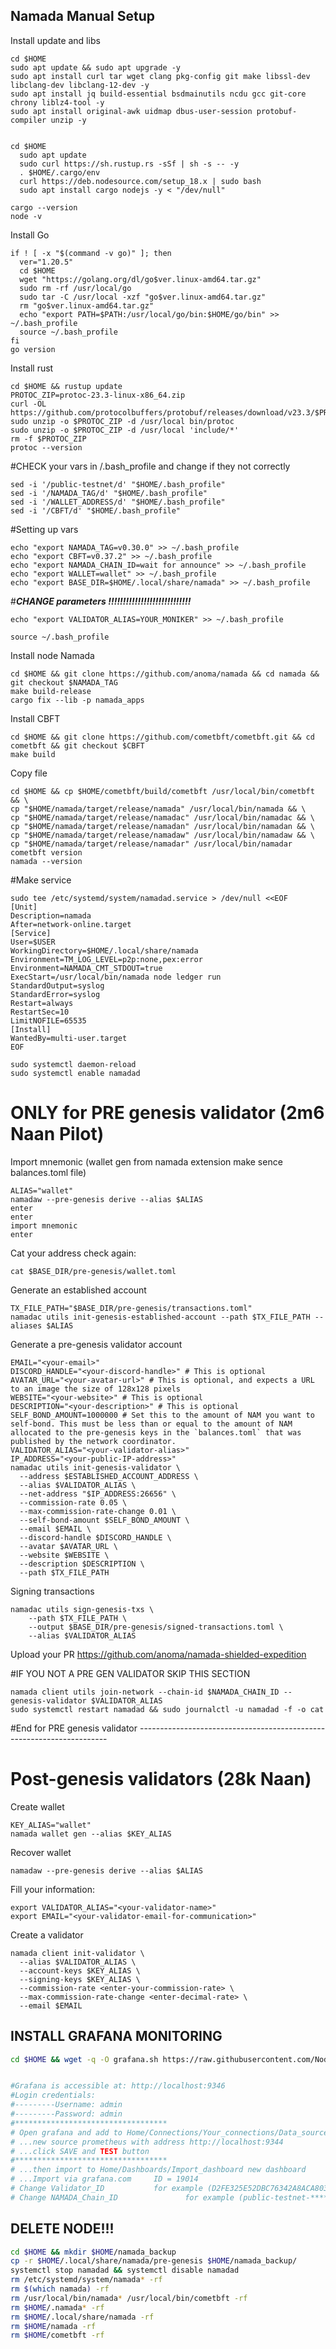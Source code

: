 ## Namada Manual Setup  

Install update and libs

    cd $HOME
    sudo apt update && sudo apt upgrade -y
    sudo apt install curl tar wget clang pkg-config git make libssl-dev libclang-dev libclang-12-dev -y
    sudo apt install jq build-essential bsdmainutils ncdu gcc git-core chrony liblz4-tool -y
    sudo apt install original-awk uidmap dbus-user-session protobuf-compiler unzip -y


    cd $HOME
      sudo apt update
      sudo curl https://sh.rustup.rs -sSf | sh -s -- -y
      . $HOME/.cargo/env
      curl https://deb.nodesource.com/setup_18.x | sudo bash
      sudo apt install cargo nodejs -y < "/dev/null"
  
    cargo --version
    node -v

Install Go
  
    if ! [ -x "$(command -v go)" ]; then
      ver="1.20.5"
      cd $HOME
      wget "https://golang.org/dl/go$ver.linux-amd64.tar.gz"
      sudo rm -rf /usr/local/go
      sudo tar -C /usr/local -xzf "go$ver.linux-amd64.tar.gz"
      rm "go$ver.linux-amd64.tar.gz"
      echo "export PATH=$PATH:/usr/local/go/bin:$HOME/go/bin" >> ~/.bash_profile
      source ~/.bash_profile
    fi
    go version

Install rust

    cd $HOME && rustup update
    PROTOC_ZIP=protoc-23.3-linux-x86_64.zip
    curl -OL https://github.com/protocolbuffers/protobuf/releases/download/v23.3/$PROTOC_ZIP
    sudo unzip -o $PROTOC_ZIP -d /usr/local bin/protoc
    sudo unzip -o $PROTOC_ZIP -d /usr/local 'include/*'
    rm -f $PROTOC_ZIP
    protoc --version

#CHECK your vars in /.bash_profile and change if they not correctly

    sed -i '/public-testnet/d' "$HOME/.bash_profile"
    sed -i '/NAMADA_TAG/d' "$HOME/.bash_profile"
    sed -i '/WALLET_ADDRESS/d' "$HOME/.bash_profile"
    sed -i '/CBFT/d' "$HOME/.bash_profile"

#Setting up vars

    echo "export NAMADA_TAG=v0.30.0" >> ~/.bash_profile
    echo "export CBFT=v0.37.2" >> ~/.bash_profile
    echo "export NAMADA_CHAIN_ID=wait for announce" >> ~/.bash_profile
    echo "export WALLET=wallet" >> ~/.bash_profile
    echo "export BASE_DIR=$HOME/.local/share/namada" >> ~/.bash_profile

#***CHANGE parameters !!!!!!!!!!!!!!!!!!!!!!!!!!!!***

    echo "export VALIDATOR_ALIAS=YOUR_MONIKER" >> ~/.bash_profile

    source ~/.bash_profile

Install node Namada

    cd $HOME && git clone https://github.com/anoma/namada && cd namada && git checkout $NAMADA_TAG
    make build-release
    cargo fix --lib -p namada_apps

Install CBFT

    cd $HOME && git clone https://github.com/cometbft/cometbft.git && cd cometbft && git checkout $CBFT
    make build

Copy file

    cd $HOME && cp $HOME/cometbft/build/cometbft /usr/local/bin/cometbft && \
    cp "$HOME/namada/target/release/namada" /usr/local/bin/namada && \
    cp "$HOME/namada/target/release/namadac" /usr/local/bin/namadac && \
    cp "$HOME/namada/target/release/namadan" /usr/local/bin/namadan && \
    cp "$HOME/namada/target/release/namadaw" /usr/local/bin/namadaw && \
    cp "$HOME/namada/target/release/namadar" /usr/local/bin/namadar
    cometbft version
    namada --version

#Make service

    sudo tee /etc/systemd/system/namadad.service > /dev/null <<EOF
    [Unit]
    Description=namada
    After=network-online.target
    [Service]
    User=$USER
    WorkingDirectory=$HOME/.local/share/namada
    Environment=TM_LOG_LEVEL=p2p:none,pex:error
    Environment=NAMADA_CMT_STDOUT=true
    ExecStart=/usr/local/bin/namada node ledger run 
    StandardOutput=syslog
    StandardError=syslog
    Restart=always
    RestartSec=10
    LimitNOFILE=65535
    [Install]
    WantedBy=multi-user.target
    EOF

    sudo systemctl daemon-reload
    sudo systemctl enable namadad

# ONLY for PRE genesis validator (2m6 Naan Pilot)

Import mnemonic (wallet gen from namada extension make sence balances.toml file)

    ALIAS="wallet"
    namadaw --pre-genesis derive --alias $ALIAS
    enter
    enter
    import mnemonic
    enter    

Cat your address check again:

    cat $BASE_DIR/pre-genesis/wallet.toml

Generate an established account

    TX_FILE_PATH="$BASE_DIR/pre-genesis/transactions.toml"
    namadac utils init-genesis-established-account --path $TX_FILE_PATH --aliases $ALIAS

Generate a pre-genesis validator account

    EMAIL="<your-email>"
    DISCORD_HANDLE="<your-discord-handle>" # This is optional
    AVATAR_URL="<your-avatar-url>" # This is optional, and expects a URL to an image the size of 128x128 pixels
    WEBSITE="<your-website>" # This is optional
    DESCRIPTION="<your-description>" # This is optional
    SELF_BOND_AMOUNT=1000000 # Set this to the amount of NAM you want to self-bond. This must be less than or equal to the amount of NAM allocated to the pre-genesis keys in the `balances.toml` that was published by the network coordinator.
    VALIDATOR_ALIAS="<your-validator-alias>"
    IP_ADDRESS="<your-public-IP-address>"
    namadac utils init-genesis-validator \
      --address $ESTABLISHED_ACCOUNT_ADDRESS \
      --alias $VALIDATOR_ALIAS \
      --net-address "$IP_ADDRESS:26656" \
      --commission-rate 0.05 \
      --max-commission-rate-change 0.01 \
      --self-bond-amount $SELF_BOND_AMOUNT \
      --email $EMAIL \
      --discord-handle $DISCORD_HANDLE \
      --avatar $AVATAR_URL \
      --website $WEBSITE \
      --description $DESCRIPTION \
      --path $TX_FILE_PATH

Signing transactions

    namadac utils sign-genesis-txs \
        --path $TX_FILE_PATH \
        --output $BASE_DIR/pre-genesis/signed-transactions.toml \
        --alias $VALIDATOR_ALIAS

Upload your PR https://github.com/anoma/namada-shielded-expedition

#IF YOU NOT A PRE GEN VALIDATOR SKIP THIS SECTION

    namada client utils join-network --chain-id $NAMADA_CHAIN_ID --genesis-validator $VALIDATOR_ALIAS
    sudo systemctl restart namadad && sudo journalctl -u namadad -f -o cat

#End for PRE genesis validator ----------------------------------------------------------------------

# Post-genesis validators (28k Naan)

Create wallet

    KEY_ALIAS="wallet"
    namada wallet gen --alias $KEY_ALIAS

Recover wallet

    namadaw --pre-genesis derive --alias $ALIAS

Fill your information:

    export VALIDATOR_ALIAS="<your-validator-name>"
    export EMAIL="<your-validator-email-for-communication>"

Create a validator

    namada client init-validator \
      --alias $VALIDATOR_ALIAS \
      --account-keys $KEY_ALIAS \
      --signing-keys $KEY_ALIAS \
      --commission-rate <enter-your-commission-rate> \
      --max-commission-rate-change <enter-decimal-rate> \
      --email $EMAIL
      
## INSTALL GRAFANA MONITORING


```bash
cd $HOME && wget -q -O grafana.sh https://raw.githubusercontent.com/NodeValidatorVN/GuideNode/main/Namada/grafana.sh && chmod +x grafana.sh && ./grafana.sh


#Grafana is accessible at: http://localhost:9346
#Login credentials:
#---------Username: admin
#---------Password: admin
#**********************************
# Open grafana and add to Home/Connections/Your_connections/Data_sources
# ...new source prometheus with address http://localhost:9344
# ...click SAVE and TEST button
#**********************************
# ...then import to Home/Dashboards/Import_dashboard new dashboard
# ...Import via grafana.com     ID = 19014
# Change Validator_ID           for example (D2FE325E52DBC76342A8ACA803767290707FC2CA)
# Change NAMADA_Chain_ID               for example (public-testnet-********)
```

## DELETE NODE!!!

```bash
cd $HOME && mkdir $HOME/namada_backup
cp -r $HOME/.local/share/namada/pre-genesis $HOME/namada_backup/
systemctl stop namadad && systemctl disable namadad
rm /etc/systemd/system/namada* -rf
rm $(which namada) -rf
rm /usr/local/bin/namada* /usr/local/bin/cometbft -rf
rm $HOME/.namada* -rf
rm $HOME/.local/share/namada -rf
rm $HOME/namada -rf
rm $HOME/cometbft -rf

```
